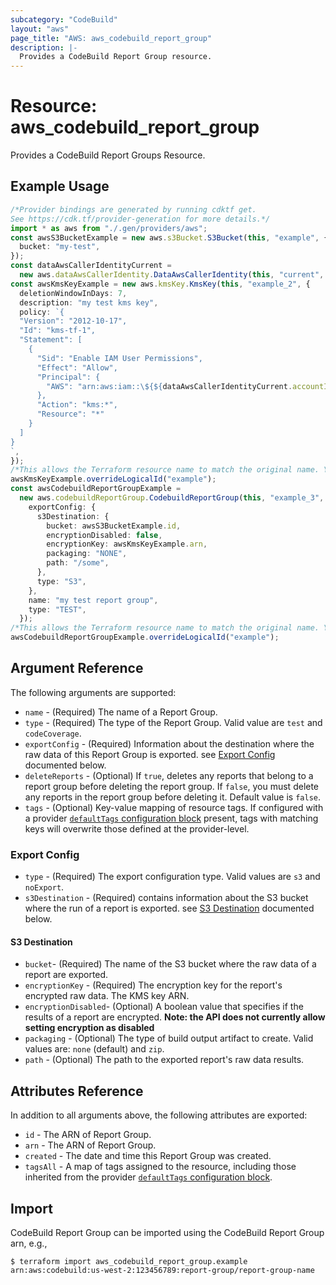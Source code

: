 ```yaml
---
subcategory: "CodeBuild"
layout: "aws"
page_title: "AWS: aws_codebuild_report_group"
description: |-
  Provides a CodeBuild Report Group resource.
---
```


# Resource: aws\_codebuild\_report\_group

Provides a CodeBuild Report Groups Resource.

## Example Usage

```typescript
/*Provider bindings are generated by running cdktf get.
See https://cdk.tf/provider-generation for more details.*/
import * as aws from "./.gen/providers/aws";
const awsS3BucketExample = new aws.s3Bucket.S3Bucket(this, "example", {
  bucket: "my-test",
});
const dataAwsCallerIdentityCurrent =
  new aws.dataAwsCallerIdentity.DataAwsCallerIdentity(this, "current", {});
const awsKmsKeyExample = new aws.kmsKey.KmsKey(this, "example_2", {
  deletionWindowInDays: 7,
  description: "my test kms key",
  policy: `{
  "Version": "2012-10-17",
  "Id": "kms-tf-1",
  "Statement": [
    {
      "Sid": "Enable IAM User Permissions",
      "Effect": "Allow",
      "Principal": {
        "AWS": "arn:aws:iam::\${${dataAwsCallerIdentityCurrent.accountId}}:root"
      },
      "Action": "kms:*",
      "Resource": "*"
    }
  ]
}
`,
});
/*This allows the Terraform resource name to match the original name. You can remove the call if you don't need them to match.*/
awsKmsKeyExample.overrideLogicalId("example");
const awsCodebuildReportGroupExample =
  new aws.codebuildReportGroup.CodebuildReportGroup(this, "example_3", {
    exportConfig: {
      s3Destination: {
        bucket: awsS3BucketExample.id,
        encryptionDisabled: false,
        encryptionKey: awsKmsKeyExample.arn,
        packaging: "NONE",
        path: "/some",
      },
      type: "S3",
    },
    name: "my test report group",
    type: "TEST",
  });
/*This allows the Terraform resource name to match the original name. You can remove the call if you don't need them to match.*/
awsCodebuildReportGroupExample.overrideLogicalId("example");

```

## Argument Reference

The following arguments are supported:

* `name` - (Required) The name of a Report Group.
* `type` - (Required) The type of the Report Group. Valid value are `test` and `codeCoverage`.
* `exportConfig` - (Required) Information about the destination where the raw data of this Report Group is exported. see [Export Config](#export-config) documented below.
* `deleteReports` - (Optional) If `true`, deletes any reports that belong to a report group before deleting the report group. If `false`, you must delete any reports in the report group before deleting it. Default value is `false`.
* `tags` - (Optional) Key-value mapping of resource tags. If configured with a provider [`defaultTags` configuration block](https://registry.terraform.io/providers/hashicorp/aws/latest/docs#default_tags-configuration-block) present, tags with matching keys will overwrite those defined at the provider-level.

### Export Config

* `type` - (Required) The export configuration type. Valid values are `s3` and `noExport`.
* `s3Destination` - (Required) contains information about the S3 bucket where the run of a report is exported. see [S3 Destination](#s3-destination) documented below.

#### S3 Destination

* `bucket`- (Required) The name of the S3 bucket where the raw data of a report are exported.
* `encryptionKey` - (Required) The encryption key for the report's encrypted raw data. The KMS key ARN.
* `encryptionDisabled`- (Optional) A boolean value that specifies if the results of a report are encrypted.
  **Note: the API does not currently allow setting encryption as disabled**
* `packaging` - (Optional) The type of build output artifact to create. Valid values are: `none` (default) and `zip`.
* `path` - (Optional) The path to the exported report's raw data results.

## Attributes Reference

In addition to all arguments above, the following attributes are exported:

* `id` - The ARN of Report Group.
* `arn` - The ARN of Report Group.
* `created` - The date and time this Report Group was created.
* `tagsAll` - A map of tags assigned to the resource, including those inherited from the provider [`defaultTags` configuration block](https://registry.terraform.io/providers/hashicorp/aws/latest/docs#default_tags-configuration-block).

## Import

CodeBuild Report Group can be imported using the CodeBuild Report Group arn, e.g.,

```console
$ terraform import aws_codebuild_report_group.example arn:aws:codebuild:us-west-2:123456789:report-group/report-group-name
```
